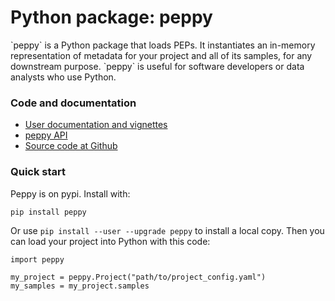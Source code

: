 # Python package: peppy

<!-- <img src="/img/logo_python.svg" alt="" style="float:left; margin:20px"> -->`peppy` is a Python package that loads PEPs. It instantiates an in-memory representation of metadata for your project and all of its samples, for any downstream purpose. `peppy` is useful for software developers or data analysts who use Python.

### Code and documentation

* [User documentation and vignettes](http://peppy.databio.org/)
* [peppy API](http://peppy.databio.org/en/latest/api.html)
* [Source code at Github](https://github.com/pepkit/peppy)

### Quick start 

Peppy is on pypi. Install with:
```
pip install peppy
```

Or use `pip install --user --upgrade peppy` to install a local copy. Then you can load your project into Python with this code:

```
import peppy

my_project = peppy.Project("path/to/project_config.yaml")
my_samples = my_project.samples
```
